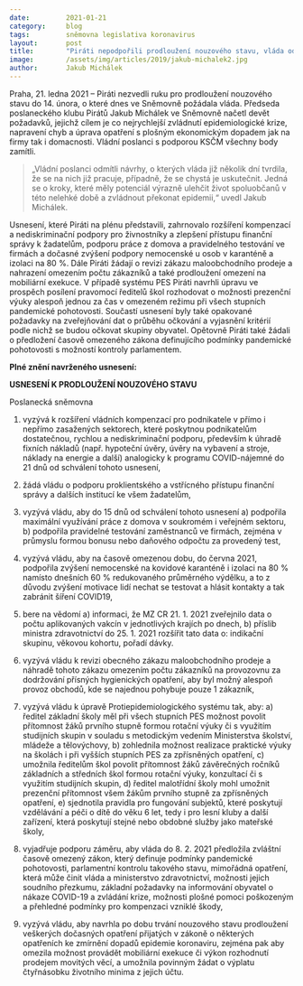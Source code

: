 ```yaml
---
date:         2021-01-21
category:     blog
tags:         sněmovna legislativa koronavirus
layout:       post
title:        "Piráti nepodpořili prodloužení nouzového stavu, vláda odmítla vyslyšet požadavky zmírňující dopady krize na občany"
image:        /assets/img/articles/2019/jakub-michalek2.jpg
author:       Jakub Michálek 
---
```

 



Praha, 21. ledna 2021 – Piráti nezvedli ruku pro prodloužení nouzového stavu do 14. února, o které dnes ve Sněmovně požádala vláda. Předseda poslaneckého klubu Pirátů Jakub Michálek ve Sněmovně načetl devět požadavků, jejichž cílem je co nejrychlejší zvládnutí epidemiologické krize, napravení chyb a úprava opatření s plošným ekonomickým dopadem jak na firmy tak i domacnosti. Vládní poslanci s podporou KSČM všechny body zamítli.

> „Vládní poslanci odmítli návrhy, o kterých vláda již několik dní tvrdila, že se na nich již pracuje, případně, že se chystá je uskutečnit. Jedná se o kroky, které měly potenciál výrazně ulehčit život spoluobčanů v této nelehké době a zvládnout překonat epidemii,“ uvedl Jakub Michálek.

Usnesení, které Piráti na plénu představili, zahrnovalo rozšíření kompenzací a nediskriminační podpory pro živnostníky a zlepšení přístupu finanční správy k žadatelům, podporu práce z domova a pravidelného testování ve firmách a dočasné zvýšení podpory nemocenské u osob v karanténě a izolaci na 80 %. Dále Piráti žádají o revizi zákazu maloobchodního prodeje a nahrazení omezením počtu zákazníků a také prodloužení omezení na mobiliární exekuce. V případě systému PES Piráti navrhli úpravu ve prospěch posílení pravomocí ředitelů škol rozhodovat o možnosti prezenční výuky alespoň jednou za čas v omezeném režimu při všech stupních pandemické pohotovosti. Součastí usnesení byly také opakované požadavky na zveřejňování dat o průběhu očkování a vyjasnění kritérií podle nichž se budou očkovat skupiny obyvatel. Opětovně Piráti také žádali o předložení časově omezeného zákona definujícího podmínky pandemické pohotovosti s možností kontroly parlamentem.

 

**Plné znění navrženého usnesení:**

 

**USNESENÍ K PRODLOUŽENÍ NOUZOVÉHO STAVU**

Poslanecká sněmovna

1. vyzývá k rozšíření vládních kompenzací pro podnikatele v přímo i nepřímo zasažených sektorech, které poskytnou podnikatelům dostatečnou, rychlou a nediskriminační podporu, především k úhradě fixních nákladů (např. hypoteční úvěry, úvěry na vybavení a stroje, náklady na energie a další) analogicky k programu COVID-nájemné do 21 dnů od schválení tohoto usnesení,

2. žádá vládu o podporu proklientského a vstřícného přístupu finanční správy a dalších institucí ke všem žadatelům,

3. vyzývá vládu, aby do 15 dnů od schválení tohoto usnesení
a) podpořila maximální využívání práce z domova v soukromém i veřejném sektoru,
b) podpořila pravidelné testování zaměstnanců ve firmách, zejména v průmyslu formou bonusu nebo daňového odpočtu za provedený test,

4. vyzývá vládu, aby na časově omezenou dobu, do června 2021, podpořila zvýšení nemocenské na kovidové karanténě i izolaci na 80 % namísto dnešních 60 % redukovaného průměrného výdělku, a to z důvodu zvýšení motivace lidí nechat se testovat a hlásit kontakty a tak zabránit šíření COVID19,

5. bere na vědomí
a) informaci, že MZ CR 21. 1. 2021 zveřejnilo data o počtu aplikovaných vakcín v jednotlivých krajích po dnech,
b) příslib ministra zdravotnictví do 25. 1. 2021 rozšířit tato data o: indikační skupinu, věkovou kohortu, pořadí dávky.

6. vyzývá vládu k revizi obecného zákazu maloobchodního prodeje a náhradě tohoto zákazu omezením počtu zákazníků na provozovnu za dodržování přísných hygienických opatření, aby byl možný alespoň provoz obchodů, kde se najednou pohybuje pouze 1 zákazník, 

7. vyzývá vládu k úpravě Protiepidemiologického systému tak, aby:
a) ředitel základní školy měl při všech stupních PES možnost povolit přítomnost žáků prvního stupně formou rotační výuky či s využitím studijních skupin v souladu s metodickým vedením Ministerstva školství, mládeže a tělovýchovy,
b) zohlednila možnost realizace praktické výuky na školách i při vyšších stupních PES za zpřísněných opatření,
c) umožnila ředitelům škol povolit přítomnost žáků závěrečných ročníků základních a středních škol formou rotační výuky, konzultací či s využitím studijních skupin,
d) ředitel malotřídní školy mohl umožnit prezenční přítomnost všem žákům prvního stupně za zpřísněných opatření,
e) sjednotila pravidla pro fungování subjektů, které poskytují vzdělávání a péči o dítě do věku 6 let, tedy i pro lesní kluby a další zařízení, která poskytují stejné nebo obdobné služby jako mateřské školy,

8. vyjadřuje podporu záměru, aby vláda do 8. 2. 2021 předložila zvláštní časově omezený zákon, který definuje podmínky pandemické pohotovosti, parlamentní kontrolu takového stavu, mimořádná opatření, která může činit vláda a ministerstvo zdravotnictví, možnosti jejich soudního přezkumu, základní požadavky na informování obyvatel o nákaze COVID-19 a zvládání krize, možnosti plošné pomoci poškozeným a přehledné podmínky pro kompenzaci vzniklé škody,  

9. vyzývá vládu, aby navrhla po dobu trvání nouzového stavu prodloužení veškerých dočasných opatření přijatých v zákoně o některých opatřeních ke zmírnění dopadů epidemie koronaviru, zejména pak aby omezila možnost provádět mobiliární exekuce či výkon rozhodnutí prodejem movitých věcí, a umožnila povinným žádat o výplatu čtyřnásobku životního minima z jejich účtu. 
